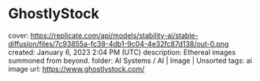 # GhostlyStock

cover: https://replicate.com/api/models/stability-ai/stable-diffusion/files/7c93855a-fc38-4db1-9c04-4e32fc87d138/out-0.png
created: January 6, 2023 2:04 PM (UTC)
description: Ethereal images summoned from beyond.
folder: AI Systems / AI | Image | Unsorted
tags: ai image
url: https://www.ghostlystock.com/